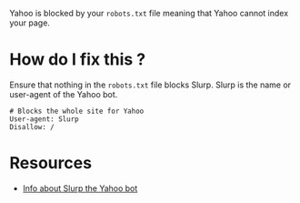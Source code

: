 Yahoo is blocked by your `robots.txt` file meaning that Yahoo cannot index your page.


# How do I fix this ?

Ensure that nothing in the `robots.txt` file blocks Slurp.
Slurp is the name or user-agent of the Yahoo bot.

```
# Blocks the whole site for Yahoo
User-agent: Slurp
Disallow: /
```

# Resources

* [Info about Slurp the Yahoo bot](https://help.yahoo.com/kb/search/SLN22600.html)